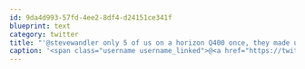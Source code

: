 ```yaml
---
id: 9da4d993-57fd-4ee2-8df4-d24151ce341f
blueprint: text
category: twitter
title: "'@stevewandler only 5 of us on a horizon Q400 once, they made us all sit at the back"
caption: '<span class="username username_linked">@<a href="https://twitter.com/stevewandler" title="Steve Wandler">stevewandler</a></span> only 5 of us on a horizon Q400 once, they made us all sit at the back'
---
```

